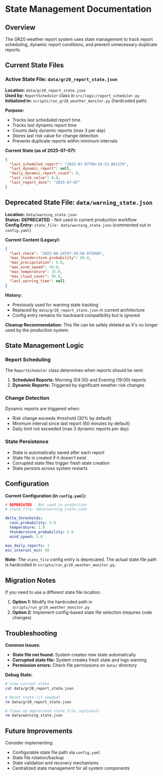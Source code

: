 # State Management Documentation

## Overview

The GR20 weather report system uses state management to track report scheduling, dynamic report conditions, and prevent unnecessary duplicate reports.

## Current State Files

### Active State File: `data/gr20_report_state.json`

**Location:** `data/gr20_report_state.json`  
**Used by:** `ReportScheduler` class in `src/logic/report_scheduler.py`  
**Initialized in:** `scripts/run_gr20_weather_monitor.py` (hardcoded path)

**Purpose:**
- Tracks last scheduled report time
- Tracks last dynamic report time  
- Counts daily dynamic reports (max 3 per day)
- Stores last risk value for change detection
- Prevents duplicate reports within minimum intervals

**Current State (as of 2025-07-07):**
```json
{
  "last_scheduled_report": "2025-07-07T08:29:53.891279",
  "last_dynamic_report": null,
  "daily_dynamic_report_count": 0,
  "last_risk_value": 0.0,
  "last_report_date": "2025-07-07"
}
```

## Deprecated State File: `data/warning_state.json`

**Location:** `data/warning_state.json`  
**Status:** **DEPRECATED** - Not used in current production workflow  
**Config Entry:** `state_file: data/warning_state.json` (commented out in `config.yaml`)

**Current Content (Legacy):**
```json
{
  "last_check": "2025-06-24T07:10:58.875999",
  "max_thunderstorm_probability": 60.0,
  "max_precipitation": 5.0,
  "max_wind_speed": 50.0,
  "max_temperature": 35.0,
  "max_cloud_cover": 95.0,
  "last_warning_time": null
}
```

**History:**
- Previously used for warning state tracking
- Replaced by `data/gr20_report_state.json` in current architecture
- Config entry remains for backward compatibility but is ignored

**Cleanup Recommendation:**
This file can be safely deleted as it's no longer used by the production system.

## State Management Logic

### Report Scheduling

The `ReportScheduler` class determines when reports should be sent:

1. **Scheduled Reports:** Morning (04:30) and Evening (19:00) reports
2. **Dynamic Reports:** Triggered by significant weather risk changes

### Change Detection

Dynamic reports are triggered when:
- Risk change exceeds threshold (30% by default)
- Minimum interval since last report (60 minutes by default)  
- Daily limit not exceeded (max 3 dynamic reports per day)

### State Persistence

- State is automatically saved after each report
- State file is created if it doesn't exist
- Corrupted state files trigger fresh state creation
- State persists across system restarts

## Configuration

**Current Configuration (in `config.yaml`):**
```yaml
# DEPRECATED - Not used in production
# state_file: data/warning_state.json

delta_thresholds:
  rain_probability: 5.0
  temperature: 1.0
  thunderstorm_probability: 5.0
  wind_speed: 5.0

max_daily_reports: 3
min_interval_min: 60
```

**Note:** The `state_file` config entry is deprecated. The actual state file path is hardcoded in `scripts/run_gr20_weather_monitor.py`.

## Migration Notes

If you need to use a different state file location:

1. **Option 1:** Modify the hardcoded path in `scripts/run_gr20_weather_monitor.py`
2. **Option 2:** Implement config-based state file selection (requires code changes)

## Troubleshooting

**Common Issues:**
- **State file not found:** System creates new state automatically
- **Corrupted state file:** System creates fresh state and logs warning
- **Permission errors:** Check file permissions on `data/` directory

**Debug State:**
```bash
# View current state
cat data/gr20_report_state.json

# Reset state (if needed)
rm data/gr20_report_state.json

# Clean up deprecated state file (optional)
rm data/warning_state.json
```

## Future Improvements

Consider implementing:
- Configurable state file path via `config.yaml`
- State file rotation/backup
- State validation and recovery mechanisms
- Centralized state management for all system components 